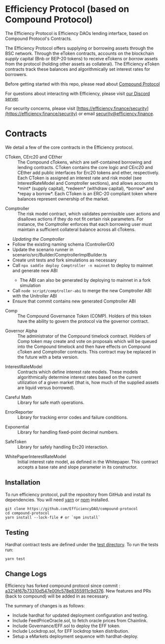 Efficiency Protocol (based on Compound Protocol)
=================

The Efficiency Protocol is Efficiency DAOs lending interface, based on Compound Protocol's Contracts.

The Efficiency Protocol offers supplying or borrowing assets through the BSC network. Through the eToken contracts, accounts on the blockchain *supply* capital (Bnb or BEP-20 tokens) to receive eTokens or *borrow* assets from the protocol (holding other assets as collateral). The Efficiency eToken contracts track these balances and algorithmically set interest rates for borrowers.

Before getting started with this repo, please read about [Compound Protocol](https://github.com/compound-finance/compound-protocol/)

For questions about interacting with Efficiency, please visit [our Discord server](https://compound.finance/discord).

For security concerns, please visit [https://efficiency.finance/security](https://efficiency.finance/security) or email [security@efficiency.finance](mailto:security@efficiency.finance).

Contracts
=========

We detail a few of the core contracts in the Efficiency protocol.

<dl>
  <dt>CToken, CErc20 and CEther</dt>
  <dd>The Compound cTokens, which are self-contained borrowing and lending contracts. CToken contains the core logic and CErc20 and CEther add public interfaces for Erc20 tokens and ether, respectively. Each CToken is assigned an interest rate and risk model (see InterestRateModel and Comptroller sections), and allows accounts to *mint* (supply capital), *redeem* (withdraw capital), *borrow* and *repay a borrow*. Each CToken is an ERC-20 compliant token where balances represent ownership of the market.</dd>
</dl>

<dl>
  <dt>Comptroller</dt>
  <dd>The risk model contract, which validates permissible user actions and disallows actions if they do not fit certain risk parameters. For instance, the Comptroller enforces that each borrowing user must maintain a sufficient collateral balance across all cTokens.</dd>
  <ul>
  <em>Updating the Comptroller</em>
  <li>Follow the existing naming schema (ControllerGX)</li>
  <li>Update the scenario runner in scenario/src/Builder/ComptrollerImplBuilder.ts</li>
  <li>Create unit tests and fork simulations as necessary</li>
  <li>Call <code>npx saddle deploy Comptroller -n mainnet</code> to deploy to mainnet and generate new ABI</li>
  <ul>
    <li>The ABI can also be generated by deploying to mainnet in a fork simulation</li>
  </ul>
  <li>Call <code>node script/comptroller-abi</code> to merge the new Comptroller ABI with the Unitroller ABI</li>
  <li>Ensure that commit contains new generated Comptroller ABI</li>
  </ul>
</dl>

<dl>
  <dt>Comp</dt>
  <dd>The Compound Governance Token (COMP). Holders of this token have the ability to govern the protocol via the governor contract.</dd>
</dl>

<dl>
  <dt>Governor Alpha</dt>
  <dd>The administrator of the Compound timelock contract. Holders of Comp token may create and vote on proposals which will be queued into the Compound timelock and then have effects on Compound cToken and Comptroller contracts. This contract may be replaced in the future with a beta version.</dd>
</dl>

<dl>
  <dt>InterestRateModel</dt>
  <dd>Contracts which define interest rate models. These models algorithmically determine interest rates based on the current utilization of a given market (that is, how much of the supplied assets are liquid versus borrowed).</dd>
</dl>

<dl>
  <dt>Careful Math</dt>
  <dd>Library for safe math operations.</dd>
</dl>

<dl>
  <dt>ErrorReporter</dt>
  <dd>Library for tracking error codes and failure conditions.</dd>
</dl>

<dl>
  <dt>Exponential</dt>
  <dd>Library for handling fixed-point decimal numbers.</dd>
</dl>

<dl>
  <dt>SafeToken</dt>
  <dd>Library for safely handling Erc20 interaction.</dd>
</dl>

<dl>
  <dt>WhitePaperInterestRateModel</dt>
  <dd>Initial interest rate model, as defined in the Whitepaper. This contract accepts a base rate and slope parameter in its constructor.</dd>
</dl>

Installation
------------
To run efficiency protocol, pull the repository from GitHub and install its dependencies. You will need [yarn](https://yarnpkg.com/lang/en/docs/install/) or [npm](https://docs.npmjs.com/cli/install) installed.

    git clone https://github.com/EfficiencyDAO/compound-protocol
    cd compound-protocol
    yarn install --lock-file # or `npm install`


Testing
-------
Hardhat contract tests are defined under the [test directory](https://github.com/efficiency-finance/efficiency-protocol/tree/master/test). To run the tests run:

    yarn test


Change Logs
-------

Efficiency has forked compound protocol since commit : [a3214f67b73310d547e00fc578e8355911c9d376](https://github.com/compound-finance/compound-protocol/tree/a3214f67b73310d547e00fc578e8355911c9d376).
New features and PRs (back to compound) will be added in as necessary.

The summary of changes is as follows:

- Include hardhat for updated deployment configuration and testing.
- Include FeedPriceOracle.sol, to fetch oracle prices from Chainlink.
- Include Governance/EFF.sol to deploy the EFF token.
- Include Lockdrop.sol, for EFF lockdrop token distribution.
- Setup a eMarkets deployment sequence with hardhat-deploy.